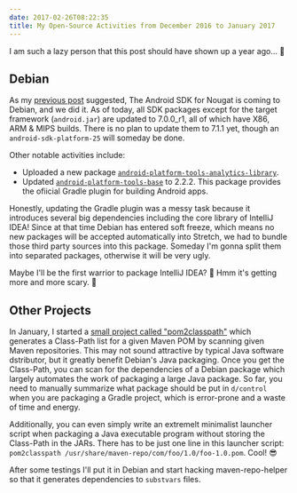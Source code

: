 ```yaml
---
date: 2017-02-26T08:22:35
title: My Open-Source Activities from December 2016 to January 2017
---
```


I am such a lazy person that this post should have shown up a year ago... 🤧

## Debian

As my [previous post](/post/my-open-source-activities-in-september-2016) suggested, The Android SDK for Nougat is coming to Debian, and we did it. As of today, all SDK packages except for the target framework (`android.jar`) are updated to 7.0.0_r1, all of which have X86, ARM & MIPS builds. There is no plan to update them to 7.1.1 yet, though an `android-sdk-platform-25` will someday be done.

Other notable activities include:

  * Uploaded a new package [`android-platform-tools-analytics-library`](https://tracker.debian.org/pkg/android-platform-tools-analytics-library).
  * Updated [`android-platform-tools-base`](https://tracker.debian.org/pkg/android-platform-tools-base) to 2.2.2. This package provides the ofiicial Gradle plugin for building Android apps.

Honestly, updating the Gradle plugin was a messy task because it introduces several big dependencies including the core library of IntelliJ IDEA! Since at that time Debian has entered soft freeze, which means no new packages will be accepted automatically into Stretch, we had to bundle those third party sources into this package. Someday I'm gonna split them into separated packages, otherwise it will be very ugly.

Maybe I'll be the first warrior to package IntelliJ IDEA? 🤔 Hmm it's getting more and more scary. 🤧

## Other Projects

In January, I started a [small project called "pom2classpath"](https://github.com/seamlik/pom2classpath) which generates a Class-Path list for a given Maven POM by scanning given Maven repositories. This may not sound attractive by typical Java software dstributor, but it greatly benefit Debian's Java packaging. Once you get the Class-Path, you can scan for the dependencies of a Debian package which largely automates the work of packaging a large Java package. So far, you need to manually summarize what package should be put in `d/control` when you are packaging a Gradle project, which is error-prone and a waste of time and energy.

Additionally, you can even simply write an extremelt minimalist launcher script when packaging a Java executable program without storing the Class-Path in the JARs. There has to be just one line in this launcher script: `pom2classpath /usr/share/maven-repo/com/foo/1.0/foo-1.0.pom`. Cool! 😎

After some testings I'll put it in Debian and start hacking maven-repo-helper so that it generates dependencies to `substvars` files.
